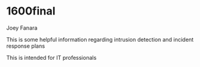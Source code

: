 # 1600final
Joey Fanara

This is some helpful information regarding intrusion detection and incident response plans

This is intended for IT professionals
